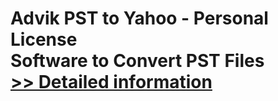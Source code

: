 # Advik PST to Yahoo - Personal License<br />Software to Convert PST Files<br />[>> Detailed information](https://secure.shareit.com/shareit/product.html?productid=300807102&affiliateid=200057808)